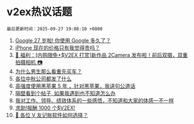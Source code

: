 # v2ex热议话题

`最后更新时间：2025-09-27 19:08:10 +0800`

1. [Google 27 岁啦! 你使用 Google 多久了？](https://www.v2ex.com/t/1162149)
1. [iPhone 现在的价格只有我觉得贵吗？](https://www.v2ex.com/t/1162101)
1. [🎁 福利：[内购限免+$V2EX 打赏]新作品 2Camera 发布啦！前后双摄，双重拍摄相机 📷](https://www.v2ex.com/t/1162133)
1. [为什么男生那么看重先买车？](https://www.v2ex.com/t/1162193)
1. [各位中秋公司都发了什么](https://www.v2ex.com/t/1162159)
1. [高强度使用黑苹果 5 年 ，针对黑苹果，我讲句公道话](https://www.v2ex.com/t/1162162)
1. [隔壁看到个帖子, 如果我遇到也不知道怎么办](https://www.v2ex.com/t/1162138)
1. [我对工作、领导、绩效体系的一些感悟，不知道和大家的体感一不一样](https://www.v2ex.com/t/1162164)
1. [求助!报酬 1000 个$V2EX!](https://www.v2ex.com/t/1162173)
1. [🙏 各位 V 友记账软件如何选择？](https://www.v2ex.com/t/1162182)

